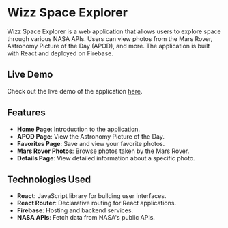 # Wizz Space Explorer

Wizz Space Explorer is a web application that allows users to explore space through various NASA APIs. Users can view photos from the Mars Rover, Astronomy Picture of the Day (APOD), and more. The application is built with React and deployed on Firebase.

## Live Demo

Check out the live demo of the application [here](https://wizz-space-explorer.web.app).


## Features

- **Home Page**: Introduction to the application.
- **APOD Page**: View the Astronomy Picture of the Day.
- **Favorites Page**: Save and view your favorite photos.
- **Mars Rover Photos**: Browse photos taken by the Mars Rover.
- **Details Page**: View detailed information about a specific photo.

## Technologies Used

- **React**: JavaScript library for building user interfaces.
- **React Router**: Declarative routing for React applications.
- **Firebase**: Hosting and backend services.
- **NASA APIs**: Fetch data from NASA's public APIs.